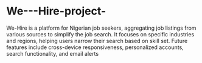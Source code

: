 # We---Hire-project-
We-Hire is a platform for Nigerian job seekers, aggregating job listings from various sources to simplify the job search. It focuses on specific industries and regions, helping users narrow their search based on skill set. Future features include cross-device responsiveness, personalized accounts, search functionality, and email alerts
